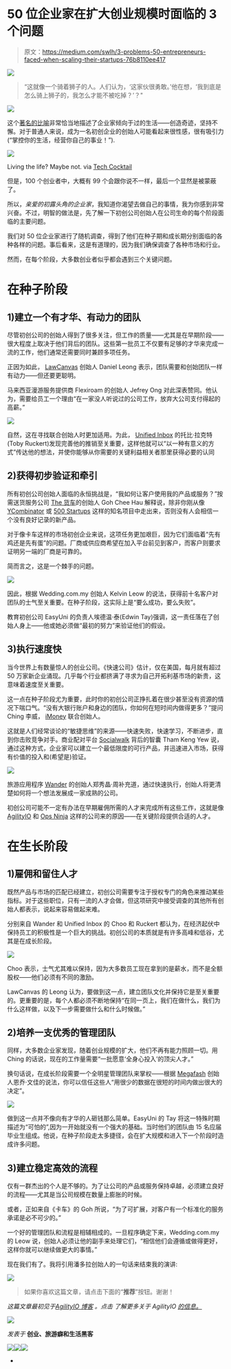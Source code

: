 # 50 位企业家在扩大创业规模时面临的 3 个问题

> 原文：<https://medium.com/swlh/3-problems-50-entrepreneurs-faced-when-scaling-their-startups-76b8110ee417>

![](img/8d1b431a00deaefe632517e50057d8f5.png)

> “这就像一个骑着狮子的人。人们认为，‘这家伙很勇敢。’他在想，‘我到底是怎么骑上狮子的，我怎么才能不被吃掉？’？"

![](img/391eb56bfcc7229ca345d77ebc99490d.png)

这个[著名的比喻](http://www.inc.com/magazine/201309/jessica-bruder/psychological-price-of-entrepreneurship.html)非常恰当地描述了企业家倾向于过的生活——创造奇迹，坚持不懈。对于普通人来说，成为一名初创企业的创始人可能看起来很性感，很有吸引力(“掌控你的生活，经营你自己的事业！”).

![](img/4d8e8b47b512c73a9a12f51d6582dfe5.png)

Living the life? Maybe not. via [Tech Cocktail](https://www.flickr.com/photos/techcocktail/)

但是，100 个创业者中，大概有 99 个会跟你说不一样，最后一个显然是被蒙蔽了。

所以，*亲爱的初露头角的企业家*，我知道你渴望去做自己的事情，我为你感到非常兴奋。不过，明智的做法是，先了解一下初创公司创始人在公司生命的每个阶段面临的主要问题。

我们对 50 位企业家进行了随机调查，得到了他们在种子期和成长期分别面临的各种各样的问题。事后看来，这是有道理的，因为我们确保调查了各种市场和行业。

然而，在每个阶段，大多数创业者似乎都会遇到三个关键问题。

# 在种子阶段

## 1)建立一个有才华、有动力的团队

尽管初创公司的创始人得到了很多关注，但工作的质量——尤其是在早期阶段——很大程度上取决于他们背后的团队。这些第一批员工不仅要有足够的才华来完成一流的工作，他们通常还需要同时兼顾多项任务。

正因为如此， [LawCanvas](https://lawcanvas.com/) 创始人 Daniel Leong 表示，团队需要和创始团队一样有动力——但还要更聪明。

马来西亚漫游服务提供商 Flexiroam 的创始人 Jefrey Ong 对此深表赞同。他认为，需要给员工一个理由“在一家没人听说过的公司工作，放弃大公司支付得起的高薪。”

![](img/bd2b9bb50c711e0f4b5b45d0483ff165.png)

自然，这在寻找联合创始人时更加适用。为此， [Unified Inbox](https://unifiedinbox.com/) 的托比·拉克特(Toby Ruckert)发现完善他的推销至关重要，这样他就可以“以一种有意义的方式”传达他的想法，并使你能够从你需要的关键利益相关者那里获得必要的认同

## 2)获得初步验证和牵引

所有初创公司创始人面临的永恒挑战是，“我如何让客户使用我的产品或服务？”按需送货服务公司 [The 货车](https://www.thelorry.com/)的创始人 Goh Chee Hau 解释说，除非你刚从像 [YCombinator](http://www.ycombinator.com/) 或 [500 Startups](http://500.co/) 这样的知名项目中走出来，否则没有人会相信一个没有良好记录的新产品。

对于像卡车这样的市场初创企业来说，这项任务更加艰巨，因为它们面临着“先有鸡还是先有蛋”的问题。厂商或供应商希望在加入平台前见到客户，而客户则要求证明另一端的厂商是可靠的。

简而言之，这是一个棘手的问题。

![](img/d40542be2c2cfcfe763f2f0fbc307b5b.png)

因此，根据 Wedding.com.my 创始人 Kelvin Leow 的说法，获得前十名客户对团队的士气至关重要。在种子阶段，这实际上是“要么成功，要么失败”。

教育初创公司 EasyUni 的负责人埃德温·泰(Edwin Tay)强调，这一责任落在了创始人身上——他或她必须做“最初的努力”来验证他们的假设。

## 3)执行速度快

当今世界上有数量惊人的创业公司。《快速公司》估计，仅在美国，每月就有超过 50 万家新企业涌现。几乎每个行业都挤满了寻求为自己开拓利基市场的新贵，这意味着速度至关重要。

这一点在种子阶段尤为重要，此时你的初创公司正挣扎着在很少甚至没有资源的情况下喘口气。“没有大银行账户和身边的团队，你如何在短时间内做得更多？”提问 Ching 李威， [iMoney](http://www.imoney-group.com/) 联合创始人。

这就是人们经常谈论的“敏捷思维”的来源——快速失败，快速学习，不断进步，直到你击败竞争对手。商业配对平台 [Socialwalk](http://www.socialwalk.com/) 背后的智囊 Tham Keng Yew 说，通过这种方式，企业家可以建立一个最低限度的可行产品，并迅速进入市场，获得有价值的投入和(希望是)验证。

![](img/dd145543fec71ddfe61fd6d7838172f6.png)

旅游应用程序 [Wander](http://heywander.com/) 的创始人郑秀晶·周补充道，通过快速执行，创始人将更清楚如何将一个想法发展成一家成熟的公司。

初创公司可能不一定有办法在早期雇佣所需的人才来完成所有这些工作，这就是像 [AgilityIO](http://www.agilityio.com/) 和 [Ops Ninja](http://www.opsninja.co/) 这样的公司来的原因——在关键阶段提供合适的人才。

# 在生长阶段

## 1)雇佣和留住人才

既然产品与市场的匹配已经建立，初创公司需要专注于授权专门的角色来推动某些指标。对于这些职位，只有一流的人才会做，但这项研究中接受调查的其他所有创始人都表示，说起来容易做起来难。

分别来自 Wander 和 Unified Inbox 的 Choo 和 Ruckert 都认为，在经济起伏中保持员工的积极性是一个巨大的挑战。初创公司的本质就是有许多高峰和低谷，尤其是在成长阶段。

![](img/a5cb04a871fc2437509ca241b578c4f6.png)

Choo 表示，士气尤其难以保持，因为大多数员工现在拿到的是薪水，而不是全额股权——他们必须有不同的激励。

LawCanvas 的 Leong 认为，要做到这一点，建立团队文化并保持它是至关重要的。更重要的是，每个人都必须不断地保持“在同一页上，我们在做什么，我们为什么这样做，以及下一步需要做什么和什么时候做。”

## 2)培养一支优秀的管理团队

同样，大多数企业家发现，随着创业规模的扩大，他们不再有能力照顾一切。用 Ching 的话说，现在的工作量需要“一批愿意‘全身心投入’的顶尖人才。”

换句话说，在成长阶段需要一个全明星管理团队来掌权——根据 [Megafash](https://megafash.com/) 创始人恩乔·文佳的说法，你可以信任这些人“用很少的数据在很短的时间内做出很大的决定”。

![](img/1ac613835fcfecd00a632f4102c3c505.png)

做到这一点并不像向有才华的人砸钱那么简单。EasyUni 的 Tay 将这一特殊时期描述为“可怕的”,因为一开始就没有一个强大的基础。当时他们的团队由 15 名应届毕业生组成。他说，在种子阶段走太多捷径，会在扩大规模和进入下一个阶段时造成许多问题。

## 3)建立稳定高效的流程

仅有一群杰出的个人是不够的。为了让公司的产品或服务保持卓越，必须建立良好的流程——尤其是当公司规模在数量上膨胀的时候。

或者，正如来自《卡车》的 Goh 所说，“为了可扩展，对客户有一个标准化的服务承诺是必不可少的。”

一个好的管理团队和流程是相辅相成的。一旦程序确定下来，Wedding.com.my 的 Leow 说，创始人必须让他的副手来处理它们，“相信他们会遵循或做得更好，这样你就可以继续做更大的事情。”

现在我们有了。我将引用潘多拉创始人的一句话来结束我的演讲:

![](img/74255ebfc751fb681935e60ef0030b68.png)

> 如果你喜欢这篇文章，请点击下面的“**推荐**”按钮。谢谢！

*这篇文章最初见于*[*AgilityIO 博客*](http://blog.agilityio.com/problems-entrepreneurs-face-scaling-startups/) *。点击* *了解更多关于 AgilityIO* [*的信息。*](http://www.agilityio.com/)

![](img/71d955550911c61d0aef4c66a71f8e15.png)

*发表于* **创业、旅游癖和生活黑客**

[![](img/0bf7ebc25c05a1d52c6add818a95aa71.png)](http://supply.us9.list-manage.com/subscribe?u=310af6eb2240d299c7032ef6c&id=d28d8861ad)[![](img/1b4fd39dd738a88ac13336ad93f1049c.png)](https://blog.growth.supply/)[![](img/93f21657a8ed7c0f741216a91b53c713.png)](https://twitter.com/swlh_)

-